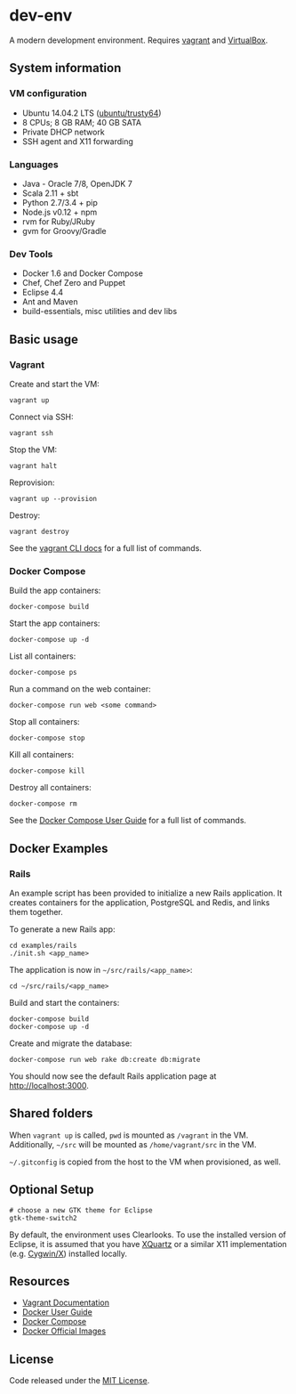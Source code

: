# dev-env

A  modern development environment. Requires [vagrant](http://www.vagrantup.com/downloads.html) and [VirtualBox](https://www.virtualbox.org/wiki/Downloads).

## System information

### VM configuration

  * Ubuntu 14.04.2 LTS ([ubuntu/trusty64](https://atlas.hashicorp.com/ubuntu/boxes/trusty64))
  * 8 CPUs; 8 GB RAM; 40 GB SATA
  * Private DHCP network
  * SSH agent and X11 forwarding

### Languages

  * Java - Oracle 7/8, OpenJDK 7
  * Scala 2.11 + sbt
  * Python 2.7/3.4 + pip
  * Node.js v0.12 + npm
  * rvm for Ruby/JRuby
  * gvm for Groovy/Gradle

### Dev Tools

  * Docker 1.6 and Docker Compose
  * Chef, Chef Zero and Puppet
  * Eclipse 4.4
  * Ant and Maven
  * build-essentials, misc utilities and dev libs

## Basic usage

### Vagrant

Create and start the VM:

    vagrant up

Connect via SSH:

    vagrant ssh

Stop the VM:

    vagrant halt

Reprovision:

    vagrant up --provision

Destroy:

    vagrant destroy

See the [vagrant CLI docs](https://docs.vagrantup.com/v2/cli/index.html) for a full list of commands.

### Docker Compose

Build the app containers:

    docker-compose build

Start the app containers:

    docker-compose up -d

List all containers:

    docker-compose ps

Run a command on the web container:

    docker-compose run web <some command>

Stop all containers:

    docker-compose stop

Kill all containers:

    docker-compose kill

Destroy all containers:

    docker-compose rm

See the [Docker Compose User Guide](https://docs.docker.com/compose/) for a full list of commands.

## Docker Examples

### Rails

An example script has been provided to initialize a new Rails application. It creates containers for the application, PostgreSQL and Redis, and links them together.

To generate a new Rails app:

    cd examples/rails
    ./init.sh <app_name>

The application is now in `~/src/rails/<app_name>`:

    cd ~/src/rails/<app_name>

Build and start the containers:

    docker-compose build
    docker-compose up -d

Create and migrate the database:

    docker-compose run web rake db:create db:migrate

You should now see the default Rails application page at [http://localhost:3000](http://localhost:3000).

## Shared folders

When `vagrant up` is called, `pwd` is mounted as `/vagrant` in the VM. Additionally, `~/src` will be mounted as `/home/vagrant/src` in the VM.

`~/.gitconfig` is copied from the host to the VM when provisioned, as well.

## Optional Setup

    # choose a new GTK theme for Eclipse
    gtk-theme-switch2

By default, the environment uses Clearlooks. To use the installed version of Eclipse, it is assumed that you have [XQuartz](http://xquartz.macosforge.org/landing/) or a similar X11 implementation (e.g. [Cygwin/X](http://en.wikipedia.org/wiki/Cygwin/X)) installed locally.

## Resources

  * [Vagrant Documentation](https://docs.vagrantup.com/v2/)
  * [Docker User Guide](https://docs.docker.com/userguide/)
  * [Docker Compose](https://docs.docker.com/compose/)
  * [Docker Official Images](https://github.com/docker-library/official-images)

## License

Code released under the [MIT License](LICENSE).